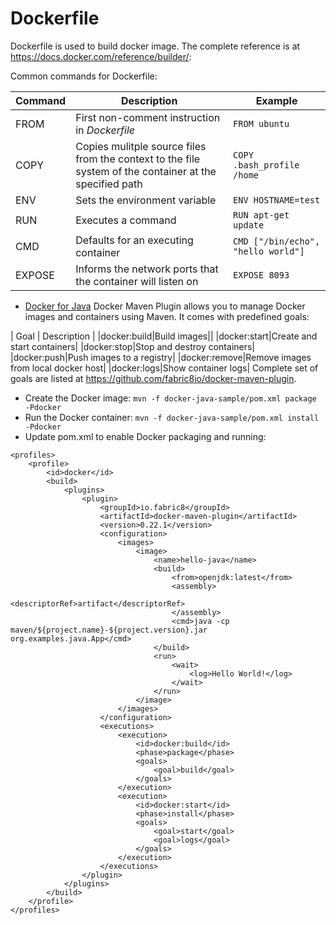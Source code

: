 # Dockerfile
Dockerfile is used to build docker image. The complete reference is at https://docs.docker.com/reference/builder/:

Common commands for Dockerfile:

| Command | Description | Example  |
| ------- | ----------- |------------- |
| FROM    | First non-comment instruction in _Dockerfile_ | `FROM ubuntu`|
| COPY    | Copies mulitple source files from the context to the file system of the container at the specified path | `COPY .bash_profile /home`|
| ENV     | Sets the environment variable | `ENV HOSTNAME=test`|
| RUN     | Executes a command | `RUN apt-get update`|
| CMD     | Defaults for an executing container | `CMD ["/bin/echo", "hello world"]`|
| EXPOSE  | Informs the network ports that the container will listen on | `EXPOSE 8093`|

- [Docker for Java](https://github.com/docker/labs/tree/master/developer-tools/java/)
Docker Maven Plugin allows you to manage Docker images and containers using Maven. It comes with predefined goals:

| Goal |	Description |
|docker:build|Build images||
|docker:start|Create and start containers|
|docker:stop|Stop and destroy containers|
|docker:push|Push images to a registry|
|docker:remove|Remove images from local docker host|
|docker:logs|Show container logs|
Complete set of goals are listed at https://github.com/fabric8io/docker-maven-plugin.

   - Create the Docker image:
    ```
     mvn -f docker-java-sample/pom.xml package -Pdocker
    ```
   - Run the Docker container:
    ```
    mvn -f docker-java-sample/pom.xml install -Pdocker
    ```
   - Update pom.xml to enable Docker packaging and running:
```
<profiles>
    <profile>
        <id>docker</id>
        <build>
            <plugins>
                <plugin>
                    <groupId>io.fabric8</groupId>
                    <artifactId>docker-maven-plugin</artifactId>
                    <version>0.22.1</version>
                    <configuration>
                        <images>
                            <image>
                                <name>hello-java</name>
                                <build>
                                    <from>openjdk:latest</from>
                                    <assembly>
                                        <descriptorRef>artifact</descriptorRef>
                                    </assembly>
                                    <cmd>java -cp maven/${project.name}-${project.version}.jar org.examples.java.App</cmd>
                                </build>
                                <run>
                                    <wait>
                                        <log>Hello World!</log>
                                    </wait>
                                </run>
                            </image>
                        </images>
                    </configuration>
                    <executions>
                        <execution>
                            <id>docker:build</id>
                            <phase>package</phase>
                            <goals>
                                <goal>build</goal>
                            </goals>
                        </execution>
                        <execution>
                            <id>docker:start</id>
                            <phase>install</phase>
                            <goals>
                                <goal>start</goal>
                                <goal>logs</goal>
                            </goals>
                        </execution>
                    </executions>
                </plugin>
            </plugins>
        </build>
    </profile>
</profiles>  
```
